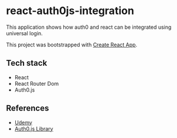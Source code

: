 # react-auth0js-integration

This application shows how auth0 and react can be integrated using universal login.

This project was bootstrapped with [Create React App](https://github.com/facebook/create-react-app).

## Tech stack

- React
- React Router Dom
- Auth0.js

## References

- [Udemy](https://www.udemy.com/course/secure-your-reactjs-applications-with-auth0)
- [Auth0.js Library](https://auth0.com/docs/libraries/auth0js)
